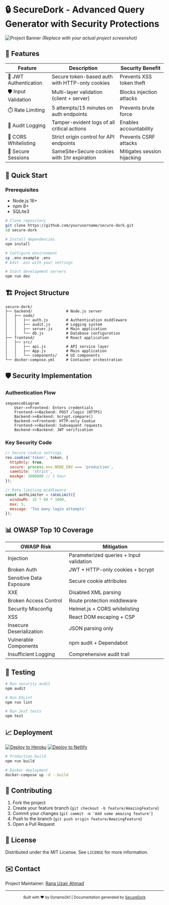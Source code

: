 
# 🔒 SecureDork - Advanced Query Generator with Security Protections

![Project Banner](https://via.placeholder.com/1200x400/0F4C81/FFFFFF?text=SecureDork+Query+Generator) 
*(Replace with your actual project screenshot)*

## 🌟 Features

| Feature | Description | Security Benefit |
|---------|------------|------------------|
| 🔐 JWT Authentication | Secure token-based auth with HTTP-only cookies | Prevents XSS token theft |
| 🛡️ Input Validation | Multi-layer validation (client + server) | Blocks injection attacks |
| ⏱️ Rate Limiting | 5 attempts/15 minutes on auth endpoints | Prevents brute force |
| 📜 Audit Logging | Tamper-evident logs of all critical actions | Enables accountability |
| 🚦 CORS Whitelisting | Strict origin control for API endpoints | Prevents CSRF attacks |
| 🔄 Secure Sessions | SameSite+Secure cookies with 1hr expiration | Mitigates session hijacking |

## 🚀 Quick Start

### Prerequisites
- Node.js 16+
- npm 8+
- SQLite3

```bash
# Clone repository
git clone https://github.com/yourusername/secure-dork.git
cd secure-dork

# Install dependencies
npm install

# Configure environment
cp .env.example .env
# Edit .env with your settings

# Start development servers
npm run dev
```

## 🏗️ Project Structure

```
secure-dork/
├── backend/               # Node.js server
│   ├── node/
│   │   ├── auth.js        # Authentication middleware
│   │   ├── audit.js       # Logging system
│   │   ├── server.js      # Main application
│   │   └── db.js          # Database configuration
├── frontend/              # React application
│   ├── src/
│   │   ├── api.js         # API service layer
│   │   ├── App.js         # Main application
│   │   └── components/    # UI components
└── docker-compose.yml     # Container orchestration
```

## 🛡️ Security Implementation

### Authentication Flow
```mermaid
sequenceDiagram
    User->>Frontend: Enters credentials
    Frontend->>Backend: POST /login (HTTPS)
    Backend->>Backend: bcrypt.compare()
    Backend->>Frontend: HTTP-only Cookie
    Frontend->>Backend: Subsequent requests
    Backend->>Backend: JWT verification
```

### Key Security Code
```javascript
// Secure cookie settings
res.cookie('token', token, {
  httpOnly: true,
  secure: process.env.NODE_ENV === 'production',
  sameSite: 'strict',
  maxAge: 3600000 // 1 hour
});

// Rate limiting middleware
const authLimiter = rateLimit({
  windowMs: 15 * 60 * 1000,
  max: 5,
  message: 'Too many login attempts'
});
```

## 📊 OWASP Top 10 Coverage

| OWASP Risk | Mitigation |
|------------|------------|
| Injection | Parameterized queries + Input validation |
| Broken Auth | JWT + HTTP-only cookies + bcrypt |
| Sensitive Data Exposure | Secure cookie attributes |
| XXE | Disabled XML parsing |
| Broken Access Control | Route protection middleware |
| Security Misconfig | Helmet.js + CORS whitelisting |
| XSS | React DOM escaping + CSP |
| Insecure Deserialization | JSON parsing only |
| Vulnerable Components | npm audit + Dependabot |
| Insufficient Logging | Comprehensive audit trail |

## 🧪 Testing

```bash
# Run security audit
npm audit

# Run ESLint
npm run lint

# Run Jest tests
npm test
```

## 📈 Deployment

[![Deploy to Heroku](https://www.herokucdn.com/deploy/button.svg)](https://heroku.com/deploy)
[![Deploy to Netlify](https://www.netlify.com/img/deploy/button.svg)](https://app.netlify.com/start/deploy)

```bash
# Production build
npm run build

# Docker deployment
docker-compose up -d --build
```

## 🤝 Contributing

1. Fork the project
2. Create your feature branch (`git checkout -b feature/AmazingFeature`)
3. Commit your changes (`git commit -m 'Add some amazing feature'`)
4. Push to the branch (`git push origin feature/AmazingFeature`)
5. Open a Pull Request

## 📜 License

Distributed under the MIT License. See `LICENSE` for more information.

## ✉️ Contact

Project Maintainer: [Rana Uzair Ahmad](mailto:dynamo89247@gmail.com)  


---

<div align="center">
  <sub>Built with ❤️ by Dynamo2k1 | Documentation generated by <a href="https://github.com/Dynamo2k1">SecureDork</a></sub>
</div>
